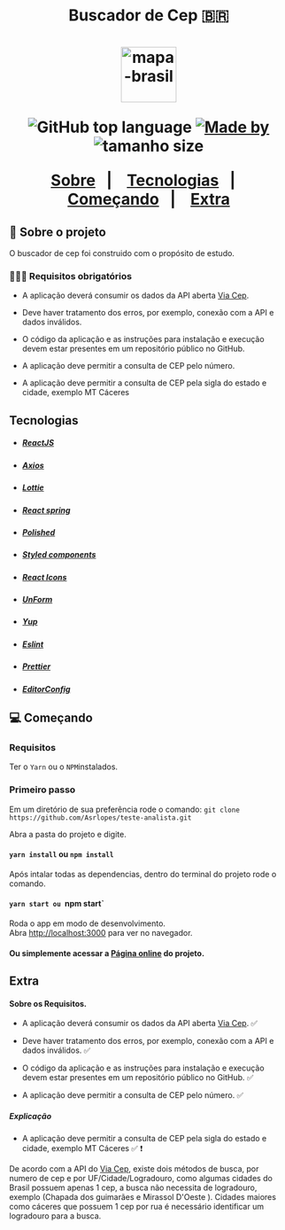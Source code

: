 <h1 align="center">Buscador de Cep 🇧🇷<h1>

<p align="center">
<img alt="mapa-brasil" src="https://image.flaticon.com/icons/png/512/47/47442.png" width="100"/>
</p>


<p align="center">
  <img alt="GitHub top language" src="https://img.shields.io/github/languages/top/Asrlopes/teste-analista">

  <a href="https://www.linkedin.com/in/amor%C3%A9sio-de-souza-429ba314b/">
    <img alt="Made by" src="https://img.shields.io/badge/Feito%20por-Amor%C3%A9sio%20de%20Souza-blue">
  </a>

  <img alt="tamanho size" src="https://img.shields.io/github/repo-size/Asrlopes/teste-analista">

</p>

<p align="center">
  <a href="#-sobre-o-projeto">Sobre</a>&nbsp;&nbsp;&nbsp;|&nbsp;&nbsp;&nbsp;
  <a href="#tecnologias">Tecnologias</a>&nbsp;&nbsp;&nbsp;|&nbsp;&nbsp;&nbsp;
  <a href="#-começando">Começando</a>&nbsp;&nbsp;&nbsp;|&nbsp;&nbsp;&nbsp;
  <a href="#extra">Extra</a>
</p>

## 📖 Sobre o projeto

O buscador de cep foi construido com o propósito de estudo.

### 🙅🏽‍♂️ Requisitos obrigatórios

- A aplicação deverá consumir os dados da API aberta [Via Cep](https://viacep.com.br/).
- Deve haver tratamento dos erros, por exemplo, conexão com a API e dados inválidos.

- O código da aplicação e as instruções para instalação e execução devem estar presentes em um repositório público no GitHub.

- A aplicação deve permitir a consulta de CEP pelo número.

- A aplicação deve permitir a consulta de CEP pela sigla do estado e cidade, exemplo MT Cáceres

## Tecnologias

- ##### [ReactJS](https://pt-br.reactjs.org/)
- ##### [Axios](https://github.com/axios/axios)
- ##### [Lottie](https://github.com/chenqingspring/react-lottie)
- ##### [React spring](https://www.react-spring.io/)
- ##### [Polished](https://github.com/styled-components/polished)
- ##### [Styled components](https://styled-components.com/)
- ##### [React Icons](https://react-icons.netlify.com/#/)
- ##### [UnForm](https://unform.dev/)
- ##### [Yup](https://github.com/jquense/yup)
- ##### [Eslint](https://eslint.org/)
- ##### [Prettier](https://prettier.io/)
- ##### [EditorConfig](https://editorconfig.org/)

## 💻 Começando

### Requisitos

Ter o `Yarn` ou o `NPM`instalados.

### Primeiro passo

Em um diretório de sua preferência rode o comando:
`git clone https://github.com/Asrlopes/teste-analista.git`

Abra a pasta do projeto e digite.

#### `yarn install` ou `npm install`

Após intalar todas as dependencias, dentro do terminal do projeto rode o comando.

#### `yarn start ou `npm start`

Roda o app em modo de desenvolvimento.\
Abra [http://localhost:3000](http://localhost:3000) para ver no navegador.

#### Ou simplemente acessar a [Página online](https://gifted-bhabha-cef33d.netlify.app/) do projeto.

## Extra

#### Sobre os Requisitos.

- A aplicação deverá consumir os dados da API aberta [Via Cep](https://viacep.com.br/). ✅
- Deve haver tratamento dos erros, por exemplo, conexão com a API e dados inválidos. ✅

- O código da aplicação e as instruções para instalação e execução devem estar presentes em um repositório público no GitHub. ✅

- A aplicação deve permitir a consulta de CEP pelo número. ✅

##### Explicação

- A aplicação deve permitir a consulta de CEP pela sigla do estado e cidade, exemplo MT Cáceres ✅ ❗️

De acordo com a API do [Via Cep](https://viacep.com.br/), existe dois métodos de busca, por numero de cep e por UF/Cidade/Logradouro, como algumas cidades do Brasil possuem apenas 1 cep, a busca não necessita de logradouro, exemplo (Chapada dos guimarães e Mirassol D'Oeste ).
Cidades maiores como cáceres que possuem 1 cep por rua é necessário identificar um logradouro para a busca.
